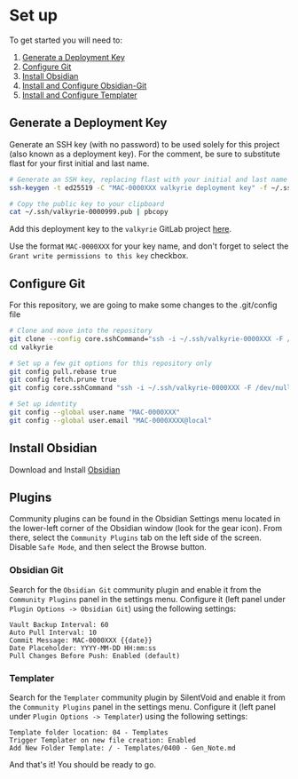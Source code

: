 # Set up 

To get started you will need to:
1. [Generate a Deployment Key](#generate-a-deployment-key)
1. [Configure Git](#configure-git)
1. [Install Obsidian](#install-obsidian)
1. [Install and Configure Obsidian-Git](#obsidian-git)
1. [Install and Configure Templater](#templater)

## Generate a Deployment Key 

Generate an SSH key (with no password) to be used solely for this project (also known as a deployment key). For the comment, be sure to substitute flast for your first initial and last name.

```bash
# Generate an SSH key, replacing flast with your initial and last name
ssh-keygen -t ed25519 -C "MAC-0000XXX valkyrie deployment key" -f ~/.ssh/valkyrie-0000XXX -q -N ""

# Copy the public key to your clipboard
cat ~/.ssh/valkyrie-0000999.pub | pbcopy
```

Add this deployment key to the `valkyrie` GitLab project [here](https://github.com/fortalice/valkyrie/settings/keys). 

Use the format `MAC-0000XXX` for your key name, and don't forget to select the `Grant write permissions to this key` checkbox.

## Configure Git 

For this repository, we are going to make some changes to the .git/config file

```bash
# Clone and move into the repository  
git clone --config core.sshCommand="ssh -i ~/.ssh/valkyrie-0000XXX -F /dev/null" git@github.com:fortalice/valkyrie.git
cd valkyrie

# Set up a few git options for this repository only
git config pull.rebase true
git config fetch.prune true
git config core.sshCommand "ssh -i ~/.ssh/valkyrie-0000XXX -F /dev/null"

# Set up identity 
git config --global user.name "MAC-0000XXX"
git config --global user.email "MAC-0000XXXX@local"
```

## Install Obsidian

Download and Install [Obsidian](https://obsidian.md/)

## Plugins 

Community plugins can be found in the Obsidian Settings menu located in the lower-left corner of the Obsidian window (look for the gear icon). From there, select the `Community Plugins` tab on the left side of the screen. Disable `Safe Mode`, and then select the Browse button.

### Obsidian Git 

Search for the `Obsidian Git` community plugin and enable it from the `Community Plugins` panel in the settings menu. Configure it (left panel under `Plugin Options -> Obsidian Git`) using the following settings:

```
Vault Backup Interval: 60 
Auto Pull Interval: 10 
Commit Message: MAC-0000XXX {{date}} 
Date Placeholder: YYYY-MM-DD HH:mm:ss 
Pull Changes Before Push: Enabled (default)  
```

### Templater 

Search for the `Templater` community plugin by SilentVoid and enable it from the `Community Plugins` panel in the settings menu. Configure it (left panel under `Plugin Options -> Templater`) using the following settings:

```
Template folder location: 04 - Templates 
Trigger Templater on new file creation: Enabled
Add New Folder Template: / - Templates/0400 - Gen_Note.md
```

And that's it! You should be ready to go.
